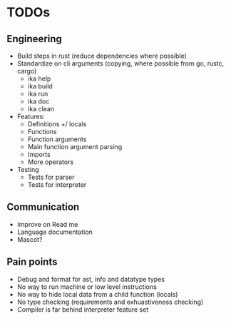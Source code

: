# TODOs

## Engineering
- Build steps in rust (reduce dependencies where possible)
- Standardize on cli arguments (copying, where possible from go, rustc, cargo)
  - ika help
  - ika build
  - ika run
  - ika doc
  - ika clean
- Features:
  - Definitions +/ locals
  - Functions
  - Function arguments
  - Main function argument parsing
  - Imports
  - More operators
- Testing
  - Tests for parser
  - Tests for interpreter

## Communication
- Improve on Read me
- Language documentation
- Mascot?

## Pain points
- Debug and format for ast, info and datatype types
- No way to run machine or low level instructions
- No way to hide local data from a child function (locals)
- No type checking (requirements and exhuastiveness checking)
- Compiler is far behind interpreter feature set
